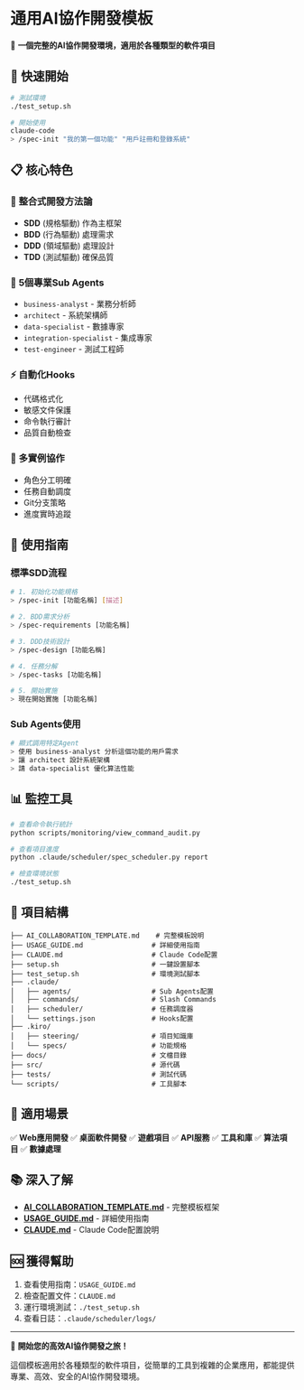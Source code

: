 # 通用AI協作開發模板

🎯 **一個完整的AI協作開發環境，適用於各種類型的軟件項目**

## 🚀 快速開始

```bash
# 測試環境
./test_setup.sh

# 開始使用
claude-code
> /spec-init "我的第一個功能" "用戶註冊和登錄系統"
```

## 📋 核心特色

### 🤖 **整合式開發方法論**
- **SDD** (規格驅動) 作為主框架
- **BDD** (行為驅動) 處理需求
- **DDD** (領域驅動) 處理設計
- **TDD** (測試驅動) 確保品質

### 👥 **5個專業Sub Agents**
- `business-analyst` - 業務分析師
- `architect` - 系統架構師
- `data-specialist` - 數據專家
- `integration-specialist` - 集成專家
- `test-engineer` - 測試工程師

### ⚡ **自動化Hooks**
- 代碼格式化
- 敏感文件保護
- 命令執行審計
- 品質自動檢查

### 🔄 **多實例協作**
- 角色分工明確
- 任務自動調度
- Git分支策略
- 進度實時追蹤

## 📖 使用指南

### 標準SDD流程
```bash
# 1. 初始化功能規格
> /spec-init [功能名稱] [描述]

# 2. BDD需求分析
> /spec-requirements [功能名稱]

# 3. DDD技術設計
> /spec-design [功能名稱]

# 4. 任務分解
> /spec-tasks [功能名稱]

# 5. 開始實施
> 現在開始實施 [功能名稱]
```

### Sub Agents使用
```bash
# 顯式調用特定Agent
> 使用 business-analyst 分析這個功能的用戶需求
> 讓 architect 設計系統架構
> 請 data-specialist 優化算法性能
```

## 📊 監控工具

```bash
# 查看命令執行統計
python scripts/monitoring/view_command_audit.py

# 查看項目進度
python .claude/scheduler/spec_scheduler.py report

# 檢查環境狀態
./test_setup.sh
```

## 📁 項目結構

```
├── AI_COLLABORATION_TEMPLATE.md    # 完整模板說明
├── USAGE_GUIDE.md                 # 詳細使用指南
├── CLAUDE.md                      # Claude Code配置
├── setup.sh                       # 一鍵設置腳本
├── test_setup.sh                  # 環境測試腳本
├── .claude/
│   ├── agents/                    # Sub Agents配置
│   ├── commands/                  # Slash Commands
│   ├── scheduler/                 # 任務調度器
│   └── settings.json              # Hooks配置
├── .kiro/
│   ├── steering/                  # 項目知識庫
│   └── specs/                     # 功能規格
├── docs/                          # 文檔目錄
├── src/                           # 源代碼
├── tests/                         # 測試代碼
└── scripts/                       # 工具腳本
```

## 🎯 適用場景

✅ **Web應用開發**
✅ **桌面軟件開發**
✅ **遊戲項目**
✅ **API服務**
✅ **工具和庫**
✅ **算法項目**
✅ **數據處理**

## 📚 深入了解

- **[AI_COLLABORATION_TEMPLATE.md](AI_COLLABORATION_TEMPLATE.md)** - 完整模板框架
- **[USAGE_GUIDE.md](USAGE_GUIDE.md)** - 詳細使用指南
- **[CLAUDE.md](CLAUDE.md)** - Claude Code配置說明

## 🆘 獲得幫助

1. 查看使用指南：`USAGE_GUIDE.md`
2. 檢查配置文件：`CLAUDE.md`
3. 運行環境測試：`./test_setup.sh`
4. 查看日誌：`.claude/scheduler/logs/`

---

🎉 **開始您的高效AI協作開發之旅！**

這個模板適用於各種類型的軟件項目，從簡單的工具到複雜的企業應用，都能提供專業、高效、安全的AI協作開發環境。